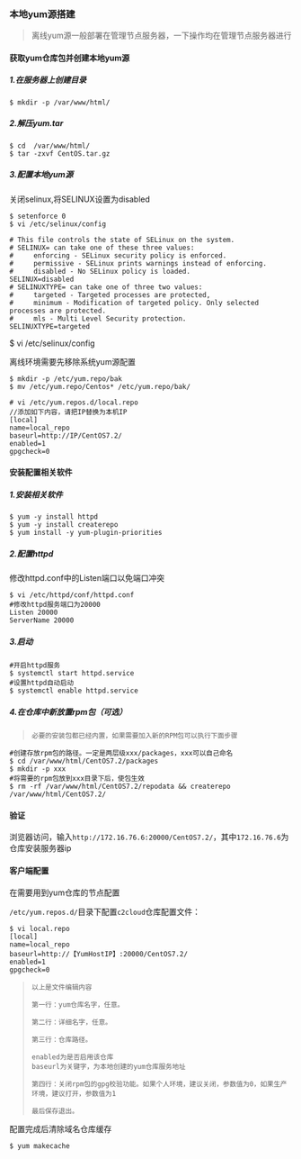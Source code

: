 ### 本地yum源搭建

> 离线yum源一般部署在管理节点服务器，一下操作均在管理节点服务器进行

#### **获取yum仓库包并创建本地yum源**

##### 1.在服务器上创建目录

```
$ mkdir -p /var/www/html/
```

##### 2.解压yum.tar

```
$ cd  /var/www/html/
$ tar -zxvf CentOS.tar.gz
```

##### 3.配置本地yum源
关闭selinux,将SELINUX设置为disabled
```
$ setenforce 0
$ vi /etc/selinux/config

# This file controls the state of SELinux on the system.
# SELINUX= can take one of these three values:
#     enforcing - SELinux security policy is enforced.
#     permissive - SELinux prints warnings instead of enforcing.
#     disabled - No SELinux policy is loaded.
SELINUX=disabled
# SELINUXTYPE= can take one of three two values:
#     targeted - Targeted processes are protected,
#     minimum - Modification of targeted policy. Only selected processes are protected.
#     mls - Multi Level Security protection.
SELINUXTYPE=targeted
```

$ vi /etc/selinux/config

离线环境需要先移除系统yum源配置
```
$ mkdir -p /etc/yum.repo/bak
$ mv /etc/yum.repo/Centos* /etc/yum.repo/bak/
```

```
# vi /etc/yum.repos.d/local.repo
//添加如下内容，请把IP替换为本机IP
[local]
name=local_repo
baseurl=http://IP/CentOS7.2/
enabled=1
gpgcheck=0
```

#### **安装配置相关软件**

##### 1.安装相关软件

```
$ yum -y install httpd
$ yum -y install createrepo
$ yum install -y yum-plugin-priorities
```

##### 2.配置httpd

修改httpd.conf中的Listen端口以免端口冲突

```
$ vi /etc/httpd/conf/httpd.conf 
#修改httpd服务端口为20000
Listen 20000
ServerName 20000
```

##### 3.启动

```
#开启httpd服务
$ systemctl start httpd.service
#设置httpd自动启动
$ systemctl enable httpd.service
```

##### 4.在仓库中新放置rpm包（可选）

> ```
> 必要的安装包都已经内置，如果需要加入新的RPM包可以执行下面步骤
> ```

```
#创建存放rpm包的路径。一定是两层级xxx/packages，xxx可以自己命名
$ cd /var/www/html/CentOS7.2/packages
$ mkdir -p xxx
#将需要的rpm包放到xxx目录下后，使包生效
$ rm -rf /var/www/html/CentOS7.2/repodata && createrepo /var/www/html/CentOS7.2/
```

#### **验证**

浏览器访问，输入`http://172.16.76.6:20000/CentOS7.2/`，其中`172.16.76.6`为仓库安装服务器ip

#### **客户端配置**

在需要用到yum仓库的节点配置

`/etc/yum.repos.d/`目录下配置`c2cloud`仓库配置文件：

```
$ vi local.repo 
[local]
name=local_repo
baseurl=http://【YumHostIP】:20000/CentOS7.2/
enabled=1
gpgcheck=0
```

> ```
> 以上是文件编辑内容
>
> 第一行：yum仓库名字，任意。
>
> 第二行：详细名字，任意。
>
> 第三行：仓库路径。
>
> enabled为是否启用该仓库
> baseurl为关键字，为本地创建的yum仓库服务地址
>
> 第四行：关闭rpm包的gpg校验功能。如果个人环境，建议关闭，参数值为0，如果生产环境，建议打开，参数值为1
>
> 最后保存退出。
> ```

配置完成后清除域名仓库缓存

```
$ yum makecache
```



